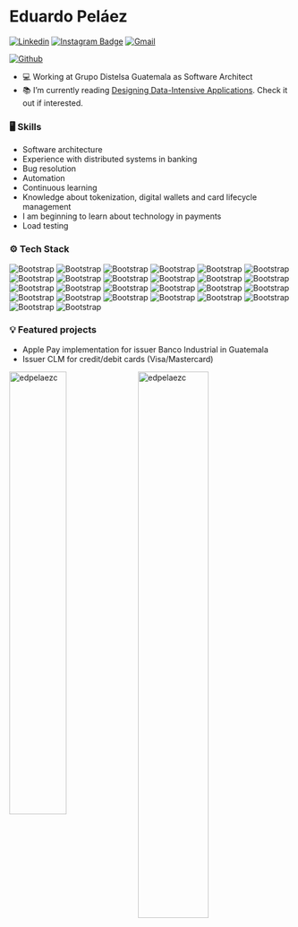 # Eduardo Peláez

[![Linkedin](https://img.shields.io/badge/-LinkedIn-blue?style=flat&logo=Linkedin&logoColor=white)](https://www.linkedin.com/in/eduardo-pelaez-7992bb1a4/)
[![Instagram Badge](https://img.shields.io/badge/-Instagram-purple?logo=instagram&logoColor=white&link=https://instagram.com/edpelaezc/)](https://www.instagram.com/edpelaezc)
[![Gmail](https://img.shields.io/badge/-Gmail-c14438?style=flat&logo=Gmail&logoColor=white)](mailto:eduanpelaezcz@gmail.com)

[![Github](https://img.shields.io/github/followers/edpelaezc?label=Follow&style=social)](https://github.com/edpelaezc)

- 💻 Working at Grupo Distelsa Guatemala as Software Architect
- 📚 I’m currently reading [Designing Data-Intensive Applications](https://www.oreilly.com/library/view/designing-data-intensive-applications/9781491903063/). Check it out if interested.


### 🖥 Skills

- Software architecture
- Experience with distributed systems in banking
- Bug resolution
- Automation
- Continuous learning
- Knowledge about tokenization, digital wallets and card lifecycle management
- I am beginning to learn about technology in payments
- Load testing
### ⚙️ Tech Stack

![Bootstrap](https://img.shields.io/badge/-ASP.NET-05122A?style=flat-square&logo=ASP.NET&color=353535) ![Bootstrap](https://img.shields.io/badge/-ASP.NET%20Core-05122A?style=flat-square&logo=ASP.NET-Core&color=353535) ![Bootstrap](https://img.shields.io/badge/-Entity%20Framework-05122A?style=flat-square&logo=Entity-Framework&color=353535) ![Bootstrap](https://img.shields.io/badge/-Dapper-05122A?style=flat-square&logo=Dapper&color=353535) ![Bootstrap](https://img.shields.io/badge/-MSSQL-05122A?style=flat-square&logo=MSSQL&color=353535) ![Bootstrap](https://img.shields.io/badge/-PostgreSQL-05122A?style=flat-square&logo=PostgreSQL&color=353535) ![Bootstrap](https://img.shields.io/badge/-CosmosDB-05122A?style=flat-square&logo=CosmosDB&color=353535) ![Bootstrap](https://img.shields.io/badge/-MongoDB-05122A?style=flat-square&logo=MongoDB&color=353535) ![Bootstrap](https://img.shields.io/badge/-Redis-05122A?style=flat-square&logo=Redis&color=353535) ![Bootstrap](https://img.shields.io/badge/-IdentityServer4-05122A?style=flat-square&logo=IdentityServer4&color=353535) ![Bootstrap](https://img.shields.io/badge/-SQL-05122A?style=flat-square&logo=SQL&color=353535) ![Bootstrap](https://img.shields.io/badge/-Azure%20DevOps%20CI/CD-05122A?style=flat-square&logo=Azure-DevOps-CI/CD&color=353535) ![Bootstrap](https://img.shields.io/badge/-Git-05122A?style=flat-square&logo=Git&color=353535) ![Bootstrap](https://img.shields.io/badge/-Kubernetes-05122A?style=flat-square&logo=Kubernetes&color=353535) ![Bootstrap](https://img.shields.io/badge/-Openshift-05122A?style=flat-square&logo=Openshift&color=353535) ![Bootstrap](https://img.shields.io/badge/-Helm-05122A?style=flat-square&logo=Helm&color=353535) ![Bootstrap](https://img.shields.io/badge/-Docker-05122A?style=flat-square&logo=Docker&color=353535) ![Bootstrap](https://img.shields.io/badge/-Istio-05122A?style=flat-square&logo=Istio&color=353535) ![Bootstrap](https://img.shields.io/badge/-gRPC-05122A?style=flat-square&logo=gRPC&color=353535) ![Bootstrap](https://img.shields.io/badge/-Angular-05122A?style=flat-square&logo=Angular&color=353535) ![Bootstrap](https://img.shields.io/badge/-Power%20BI-05122A?style=flat-square&logo=Power-BI&color=353535) ![Bootstrap](https://img.shields.io/badge/-Azure-05122A?style=flat-square&logo=Azure&color=353535) ![Bootstrap](https://img.shields.io/badge/-RabbitMQ-05122A?style=flat-square&logo=RabbitMQ&color=353535) ![Bootstrap](https://img.shields.io/badge/-ElasticSearch-05122A?style=flat-square&logo=ElasticSearch&color=353535) ![Bootstrap](https://img.shields.io/badge/-Logstash-05122A?style=flat-square&logo=Logstash&color=353535) ![Bootstrap](https://img.shields.io/badge/-Kibana-05122A?style=flat-square&logo=Kibana&color=353535)


### 💡 Featured projects
- Apple Pay implementation for issuer Banco Industrial in Guatemala
- Issuer CLM for credit/debit cards (Visa/Mastercard)

<div>
  <img width="45%" align="left" src="https://github-readme-stats.vercel.app/api/top-langs?username=edpelaezc&show_icons=true&locale=en&layout=compact" alt="edpelaezc" />
  <img width="50%"  src="https://github-readme-streak-stats.herokuapp.com/?user=edpelaezc&" alt="edpelaezc" />
</div>
